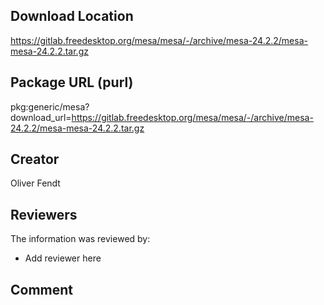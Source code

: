 ## Download Location

https://gitlab.freedesktop.org/mesa/mesa/-/archive/mesa-24.2.2/mesa-mesa-24.2.2.tar.gz

## Package URL (purl)

pkg:generic/mesa?download_url=https://gitlab.freedesktop.org/mesa/mesa/-/archive/mesa-24.2.2/mesa-mesa-24.2.2.tar.gz

## Creator

Oliver Fendt

## Reviewers

The information was reviewed by:

* Add reviewer here

## Comment

